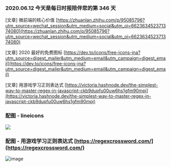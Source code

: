 ### 2020.06.12 今天是每日时报陪伴您的第 346 天

[文章] 微前端的核心价值 [https://zhuanlan.zhihu.com/p/95085796?utm_source=wechat_session&utm_medium=social&utm_oi=662363452371374080](https://zhuanlan.zhihu.com/p/95085796?utm_source=wechat_session&utm_medium=social&utm_oi=662363452371374080)

[文章] 2020 最好的免费图标 [https://dev.to/icons/free-icons-jna?utm_source=digest_mailer&utm_medium=email&utm_campaign=digest_email](https://dev.to/icons/free-icons-jna?utm_source=digest_mailer&utm_medium=email&utm_campaign=digest_email)

[文章] 用游戏学习正则表达式 [https://victoria.hashnode.dev/the-simplest-way-to-master-regex-in-javascript-ckb9dupfu00uw6hs1gfm90mpj](https://victoria.hashnode.dev/the-simplest-way-to-master-regex-in-javascript-ckb9dupfu00uw6hs1gfm90mpj)

### 配图 - lineicons

![](https://res.cloudinary.com/practicaldev/image/fetch/s--dk5hfsSH--/c_limit%2Cf_auto%2Cfl_progressive%2Cq_auto%2Cw_880/https://lineicons.com/wp-content/uploads/2020/04/lineicons-banner.png)

### 配图 - 用游戏学习正则表达式 [https://regexcrossword.com/](https://regexcrossword.com/)

![image](https://user-images.githubusercontent.com/6063358/84525665-9b027b80-ad0e-11ea-8a9f-383da48223ad.png)
